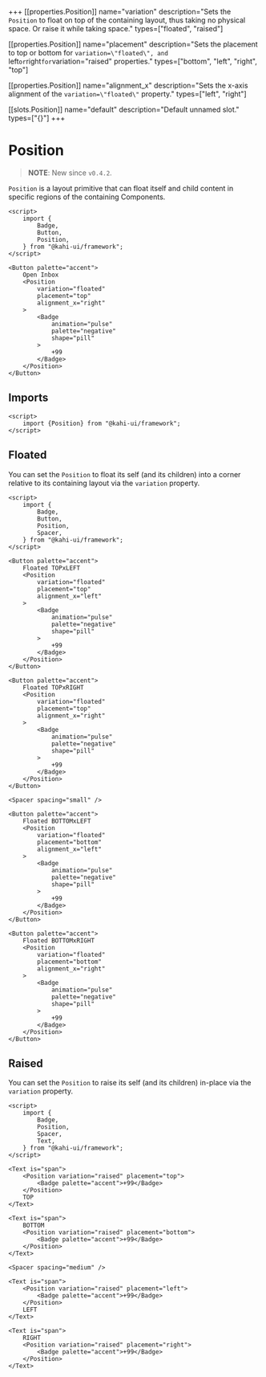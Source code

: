 +++
[[properties.Position]]
name="variation"
description="Sets the `Position` to float on top of the containing layout, thus taking no physical space. Or raise it while taking space."
types=["floated", "raised"]

[[properties.Position]]
name="placement"
description="Sets the placement to top or bottom for `variation=\"floated\", and `left` or `right` for `variation=\"raised\" properties."
types=["bottom", "left", "right", "top"]

[[properties.Position]]
name="alignment_x"
description="Sets the x-axis alignment of the `variation=\"floated\"` property."
types=["left", "right"]

[[slots.Position]]
name="default"
description="Default unnamed slot."
types=["{}"]
+++

# Position

> **NOTE**: New since `v0.4.2`.

`Position` is a layout primitive that can float itself and child content in specific regions of the containing Components.

```svelte {title="Position Preview" mode="repl"}
<script>
    import {
        Badge,
        Button,
        Position,
    } from "@kahi-ui/framework";
</script>

<Button palette="accent">
    Open Inbox
    <Position
        variation="floated"
        placement="top"
        alignment_x="right"
    >
        <Badge
            animation="pulse"
            palette="negative"
            shape="pill"
        >
            +99
        </Badge>
    </Position>
</Button>
```

## Imports

```svelte {title="Position Imports"}
<script>
    import {Position} from "@kahi-ui/framework";
</script>
```

## Floated

You can set the `Position` to float its self (and its children) into a corner relative to its containing layout via the `variation` property.

```svelte {title="Position Floated" mode="repl"}
<script>
    import {
        Badge,
        Button,
        Position,
        Spacer,
    } from "@kahi-ui/framework";
</script>

<Button palette="accent">
    Floated TOPxLEFT
    <Position
        variation="floated"
        placement="top"
        alignment_x="left"
    >
        <Badge
            animation="pulse"
            palette="negative"
            shape="pill"
        >
            +99
        </Badge>
    </Position>
</Button>

<Button palette="accent">
    Floated TOPxRIGHT
    <Position
        variation="floated"
        placement="top"
        alignment_x="right"
    >
        <Badge
            animation="pulse"
            palette="negative"
            shape="pill"
        >
            +99
        </Badge>
    </Position>
</Button>

<Spacer spacing="small" />

<Button palette="accent">
    Floated BOTTOMxLEFT
    <Position
        variation="floated"
        placement="bottom"
        alignment_x="left"
    >
        <Badge
            animation="pulse"
            palette="negative"
            shape="pill"
        >
            +99
        </Badge>
    </Position>
</Button>

<Button palette="accent">
    Floated BOTTOMxRIGHT
    <Position
        variation="floated"
        placement="bottom"
        alignment_x="right"
    >
        <Badge
            animation="pulse"
            palette="negative"
            shape="pill"
        >
            +99
        </Badge>
    </Position>
</Button>
```

## Raised

You can set the `Position` to raise its self (and its children) in-place via the `variation` property.

```svelte {title="Position Raised" mode="repl"}
<script>
    import {
        Badge,
        Position,
        Spacer,
        Text,
    } from "@kahi-ui/framework";
</script>

<Text is="span">
    <Position variation="raised" placement="top">
        <Badge palette="accent">+99</Badge>
    </Position>
    TOP
</Text>

<Text is="span">
    BOTTOM
    <Position variation="raised" placement="bottom">
        <Badge palette="accent">+99</Badge>
    </Position>
</Text>

<Spacer spacing="medium" />

<Text is="span">
    <Position variation="raised" placement="left">
        <Badge palette="accent">+99</Badge>
    </Position>
    LEFT
</Text>

<Text is="span">
    RIGHT
    <Position variation="raised" placement="right">
        <Badge palette="accent">+99</Badge>
    </Position>
</Text>
```
